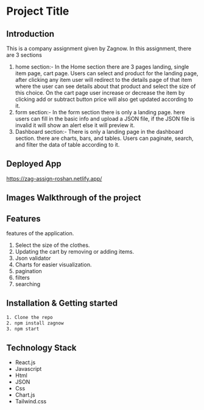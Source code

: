 # Project Title

## Introduction

This is a company assignment given by Zagnow. In this assignment, there are 3 sections

1. home section:- In the Home section there are 3 pages landing, single item page, cart page. Users can select and product for the landing page, after clicking any item user will redirect to the details page of that item where the user can see details about that product and select the size of this choice. On the cart page user increase or decrease the item by clicking add or subtract button price will also get updated according to it. 
2. form section:- In the form section there is only a landing page. here users can fill in the basic info and upload a JSON file, if the JSON file is invalid it will show an alert else it will preview it.
3. Dashboard section:- There is only a landing page in the dashboard section. there are charts, bars, and tables. Users can paginate, search, and filter the data of table according to it.

## Deployed App

https://zag-assign-roshan.netlify.app/

## Images Walkthrough of the project

## Features

features of the application.

1. Select the size of the clothes.
2. Updating the cart by removing or adding items.
3. Json validator
4. Charts for easier visualization.
5. pagination
6. filters
7. searching

## Installation & Getting started

```bash
1. Clone the repo
2. npm install zagnow
3. npm start
```

## Technology Stack

- React.js
- Javascript
- Html
- JSON
- Css
- Chart.js
- Tailwind.css
